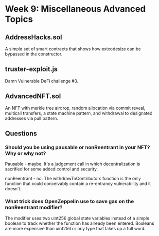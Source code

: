 # Week 9: Miscellaneous Advanced Topics

## AddressHacks.sol

A simple set of smart contracts that shows how extcodesize can be bypassed in the constructor.

## truster-exploit.js

Damn Vulnerable DeFi challenge #3.

## AdvancedNFT.sol

An NFT with merkle tree airdrop, random allocation via commit reveal, multicall transfers, a state machine pattern, and withdrawal to designated addresses via pull pattern.

## Questions

### Should you be using pausable or nonReentrant in your NFT? Why or why not?

Pausable - maybe. It's a judgement call in which decentralization is sacrified for some added control and security.

nonReentrant - no. The withdrawToContributors function is the only function that could conceivably contain a re-entrancy vulnerability and it doesn't.

### What trick does OpenZeppelin use to save gas on the nonReentrant modifier?

The modifier uses two uint256 global state variables instead of a simple boolean to track whether the function has already been entered. Booleans are more expensive than uint256 or any type that takes up a full word.
